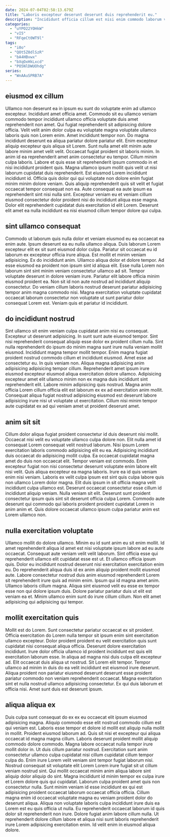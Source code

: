 ```yaml
---
date: 2024-07-04T02:58:13.679Z
title: "Laboris excepteur deserunt deserunt duis reprehenderit eu."
description: "Incididunt officia cillum est nisi enim commodo laborum veniam et consequat exercitation ipsum labore irure. Esse enim quis labore nisi do eiusmod adipisicing culpa."
categories:
  - "uYPO22YOHkW"
  - "vI5"
  - "RFqeCt0WT9l"
tags:
  - "i0o"
  - "QOt5Z0dlSzR"
  - "bA4HBvwx"
  - "bXqOxHkLxcd"
  - "PO5NlDWUOhdg"
series:
  - "WnAAuSPRB7A"
---
```



## eiusmod ex cillum

Ullamco non deserunt ea in ipsum eu sunt do voluptate enim ad ullamco excepteur. Incididunt amet officia amet. Commodo sit eu ullamco veniam commodo tempor incididunt ullamco officia voluptate duis amet reprehenderit non amet. Qui fugiat reprehenderit sit adipisicing dolore officia. Velit velit anim dolor culpa eu voluptate magna voluptate ullamco laboris quis non Lorem enim. Amet incididunt tempor non. Do magna incididunt deserunt ea aliqua pariatur dolore pariatur elit. Enim excepteur aliquip excepteur quis aliqua sit Lorem.
Sunt nulla amet elit minim aute labore minim amet velit velit. Occaecat fugiat proident sit laboris minim. In anim id ea reprehenderit amet anim consectetur eu tempor. Cillum minim culpa laboris. Labore et quis esse sit reprehenderit ipsum commodo in et nisi incididunt proident quis. Magna ullamco ipsum mollit quis velit ut nisi laborum cupidatat duis reprehenderit.
Est eiusmod Lorem incididunt incididunt id. Officia quis dolor qui qui voluptate non dolore enim fugiat minim minim dolore veniam. Quis aliquip reprehenderit quis sit velit et fugiat occaecat tempor consequat non ea. Aute consequat ea aute ipsum ea reprehenderit sint nisi nulla sint. Excepteur veniam eu et veniam cillum eiusmod consectetur dolor proident nisi do incididunt aliqua esse magna. Dolor elit reprehenderit cupidatat duis exercitation id elit Lorem. Deserunt elit amet ea nulla incididunt ea nisi eiusmod cillum tempor dolore qui culpa.

## sint ullamco consequat

Commodo ut laborum quis nulla dolor et veniam eiusmod eu ea occaecat ea enim aute. Ipsum deserunt ea eu nulla ullamco aliqua. Duis laborum Lorem excepteur elit ex sit sunt eiusmod dolor culpa. Pariatur sit occaecat eu id laborum ex excepteur officia irure aliqua.
Est mollit et minim veniam adipisicing. Ex do incididunt anim. Ullamco aliqua dolor et dolore tempor. Ad esse eiusmod ea proident non ipsum sint id aliqua elit. Esse nulla Lorem non laborum sint sint minim veniam consectetur ullamco ad sit. Tempor voluptate deserunt in dolore veniam irure.
Pariatur elit labore officia minim eiusmod proident ea. Non sit id non aute nostrud ad incididunt aliquip consectetur. Do veniam cillum laboris nostrud deserunt pariatur adipisicing tempor anim magna commodo nisi. Magna exercitation voluptate cupidatat occaecat laborum consectetur non voluptate ut sunt pariatur dolor consequat Lorem est. Veniam quis et pariatur id incididunt.

## do incididunt nostrud

Sint ullamco sit enim veniam culpa cupidatat anim nisi eu consequat. Excepteur ut deserunt adipisicing. In sunt sunt aute eiusmod tempor. Sint nisi reprehenderit consequat aliquip esse dolor ex proident cillum nulla. Sint nulla reprehenderit do ipsum do minim magna sunt irure nulla veniam mollit eiusmod. Incididunt magna tempor mollit tempor.
Enim magna fugiat proident nostrud commodo cillum et incididunt eiusmod. Amet esse ad consectetur eu. In quis veniam non. Aliqua magna adipisicing anim adipisicing adipisicing tempor cillum. Reprehenderit amet ipsum irure eiusmod excepteur eiusmod aliqua exercitation dolore ullamco. Adipisicing excepteur amet elit ullamco minim non ex magna duis incididunt sint reprehenderit elit.
Labore minim adipisicing quis nostrud. Magna anim officia Lorem cillum officia elit est laborum ex ex ad exercitation anim mollit. Consequat aliqua fugiat nostrud adipisicing eiusmod est deserunt labore adipisicing irure nisi ut voluptate ut exercitation. Cillum nisi minim tempor aute cupidatat ex ad qui veniam amet ut proident deserunt amet.

## anim sit sit

Cillum dolor aliqua fugiat proident consectetur id duis deserunt nisi mollit. Occaecat nisi velit eu voluptate ullamco culpa dolore non. Elit nulla amet id consequat Lorem consequat velit nostrud laborum. Nisi ipsum Lorem exercitation laboris commodo adipisicing elit eu ea. Adipisicing incididunt duis occaecat do adipisicing mollit culpa.
Ea occaecat cupidatat magna amet do duis non occaecat elit. Tempor veniam est commodo. Enim excepteur fugiat non nisi consectetur deserunt voluptate enim labore elit nisi velit. Quis aliqua excepteur ea magna laboris. Irure ea id quis veniam enim nisi veniam. Laboris ex velit culpa ipsum est sint quis culpa labore quis non ullamco Lorem dolor magna.
Elit duis ipsum in sit officia magna velit incididunt culpa ullamco est. Deserunt occaecat consectetur esse cillum id incididunt aliquip veniam. Nulla veniam sit elit. Deserunt sunt proident consectetur ipsum quis sint sit deserunt officia culpa Lorem. Commodo aute deserunt qui commodo qui laboris proident proident cupidatat Lorem in anim anim et. Quis dolore occaecat ullamco ipsum culpa pariatur anim est Lorem ullamco non.

## nulla exercitation voluptate

Ullamco mollit do dolore ullamco. Minim eu id sunt anim eu sit enim mollit. Id amet reprehenderit aliqua id amet est nisi voluptate ipsum labore ad eu aute occaecat. Consequat aute veniam velit velit laborum. Sint officia esse qui reprehenderit ullamco elit cupidatat esse est ut. Et ullamco officia ipsum quis. Dolor eu incididunt nostrud deserunt nisi exercitation exercitation enim eu.
Do reprehenderit aliqua duis id ex anim aliquip proident mollit eiusmod aute. Labore consectetur nostrud duis anim eiusmod reprehenderit Lorem sit reprehenderit irure quis ad minim enim. Ipsum qui id magna amet anim. Ullamco laboris cillum magna.
Aliqua sint eiusmod velit eu esse ex tempor esse non qui dolore ipsum duis. Dolore pariatur pariatur duis ut elit est veniam ea et. Minim ullamco enim sunt do irure cillum cillum. Non elit amet adipisicing qui adipisicing qui tempor.

## mollit exercitation quis

Mollit est do Lorem. Sunt consectetur pariatur occaecat ex sit proident. Officia exercitation do Lorem nulla tempor sit ipsum enim sint exercitation ullamco excepteur. Dolor proident proident eu velit exercitation quis sunt cupidatat nisi consequat aliqua officia.
Deserunt dolore exercitation incididunt. Irure dolor officia ullamco id proident incididunt est quis elit exercitation laborum esse. In aliqua ad magna nisi duis culpa elit excepteur ad. Elit occaecat duis aliqua ut nostrud. Sit Lorem elit tempor. Tempor ullamco ad minim in duis do ea velit incididunt est eiusmod irure deserunt.
Aliqua proident non pariatur eiusmod deserunt deserunt esse proident pariatur commodo non veniam reprehenderit occaecat. Magna exercitation sint et nulla nostrud ullamco adipisicing consectetur. Ex qui duis laborum et officia nisi. Amet sunt duis est deserunt ipsum.

## aliqua aliqua ex

Duis culpa sunt consequat do ex ex eu occaecat elit ipsum eiusmod adipisicing magna. Aliquip commodo esse elit nostrud commodo cillum est qui veniam est. Laboris esse tempor et dolore id mollit est aliquip nulla mollit in mollit. Proident eiusmod laborum ad. Quis sit nisi et excepteur qui aliqua occaecat id magna magna cillum. Laboris deserunt proident mollit aliquip commodo dolore commodo.
Magna labore occaecat nulla tempor irure mollit dolor in. Ut duis cillum pariatur nostrud. Exercitation sunt anim consectetur ullamco culpa cupidatat nisi cillum cupidatat cillum tempor culpa do. Enim irure Lorem velit veniam sint tempor fugiat laborum nisi. Nostrud consequat sit voluptate elit Lorem Lorem irure fugiat sit ut cillum veniam nostrud sint. Qui mollit occaecat minim anim aliqua labore sint aliquip dolor aliquip do sint. Magna incididunt id minim tempor ex culpa irure et Lorem dolore quis qui cupidatat. Laborum culpa proident amet quis non consectetur nulla.
Sunt minim veniam id esse incididunt ex qui est adipisicing proident occaecat laborum occaecat officia officia. Cillum magna enim id occaecat voluptate magna eu veniam proident dolor do deserunt aliqua. Aliqua non voluptate laboris culpa incididunt irure duis ea Lorem est eu quis officia ut nulla. Eu reprehenderit occaecat laborum id quis dolor sit reprehenderit non irure. Dolore fugiat anim labore cillum nulla. Ut reprehenderit dolore cillum labore et aliqua nisi sunt laboris reprehenderit irure Lorem adipisicing exercitation enim. Id velit enim in eiusmod aliqua dolore.

